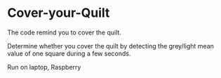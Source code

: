 # Cover-your-Quilt
The code remind you to cover the quilt.

Determine whether you cover the quilt by detecting the grey/light mean value of one square during a few seconds.

Run on laptop, Raspberry

